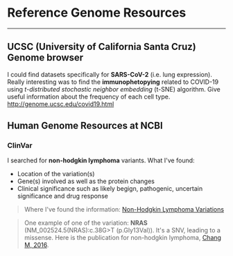 # Reference Genome Resources 

---------

## UCSC (University of California Santa Cruz) Genome browser 
I could find datasets specifically for **SARS-CoV-2** (i.e. lung expression). Really interesting was to find the **immunophetopying** related to COVID-19 using _t-distributed stochastic neighbor embedding_ (t-SNE) algorithm. Give useful information about the frequency of each cell type. <http://genome.ucsc.edu/covid19.html>

## Human Genome Resources at NCBI
### ClinVar 
I searched for **non-hodgkin lymphoma** variants. What I've found: 
* Location of the variation(s)
* Gene(s) involved as well as the protein changes 
* Clinical significance such as likely begign, pathogenic, uncertain significance and drug response

> Where I've found the information: [Non-Hodgkin Lymphoma Variations](https://www.ncbi.nlm.nih.gov/clinvar?term=hodgkin%20lymphoma&cmd=correctspelling)

> One example of one of the variation: **NRAS** (NM_002524.5(NRAS):c.38G>T (p.Gly13Val)). It's a SNV, leading to a missense. Here is the publication for non-hodgkin lymphoma, [Chang M, 2016](https://pubmed.ncbi.nlm.nih.gov/26619011/). 
